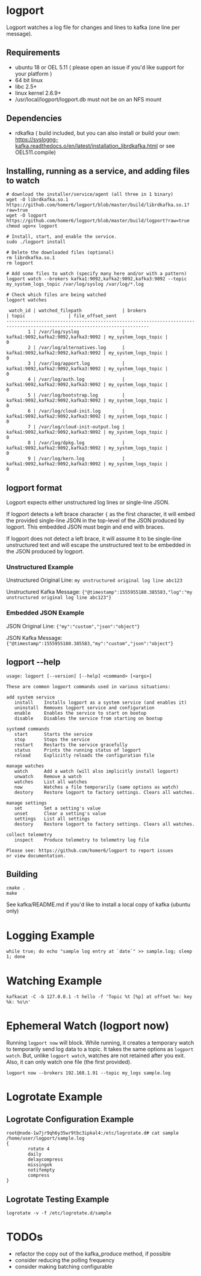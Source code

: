 # logport

Logport watches a log file for changes and lines to kafka (one line per message).

## Requirements
- ubuntu 18 or OEL 5.11 ( please open an issue if you'd like support for your platform )
- 64 bit linux
- libc 2.5+
- linux kernel 2.6.9+
- /usr/local/logport/logport.db must not be on an NFS mount

## Dependencies
- rdkafka ( build included, but you can also install or build your own: https://syslogng-kafka.readthedocs.o/en/latest/installation_librdkafka.html or see OEL511.compile)

## Installing, running as a service, and adding files to watch
```
# download the installer/service/agent (all three in 1 binary)
wget -O librdkafka.so.1 https://github.com/homer6/logport/blob/master/build/librdkafka.so.1?raw=true
wget -O logport https://github.com/homer6/logport/blob/master/build/logport?raw=true
chmod ugo+x logport

# Install, start, and enable the service.
sudo ./logport install

# Delete the downloaded files (optional)
rm librdkafka.so.1
rm logport

# Add some files to watch (specify many here and/or with a pattern)
logport watch --brokers kafka1:9092,kafka2:9092,kafka3:9092 --topic my_system_logs_topic /var/log/syslog /var/log/*.log

# Check which files are being watched
logport watches

 watch_id | watched_filepath               | brokers                             | topic                | file_offset_sent
---------------------------------------------------------------------------------------------------------------------------
        1 | /var/log/syslog                | kafka1:9092,kafka2:9092,kafka3:9092 | my_system_logs_topic |                0
        2 | /var/log/alternatives.log      | kafka1:9092,kafka2:9092,kafka3:9092 | my_system_logs_topic |                0
        3 | /var/log/apport.log            | kafka1:9092,kafka2:9092,kafka3:9092 | my_system_logs_topic |                0
        4 | /var/log/auth.log              | kafka1:9092,kafka2:9092,kafka3:9092 | my_system_logs_topic |                0
        5 | /var/log/bootstrap.log         | kafka1:9092,kafka2:9092,kafka3:9092 | my_system_logs_topic |                0
        6 | /var/log/cloud-init.log        | kafka1:9092,kafka2:9092,kafka3:9092 | my_system_logs_topic |                0
        7 | /var/log/cloud-init-output.log | kafka1:9092,kafka2:9092,kafka3:9092 | my_system_logs_topic |                0
        8 | /var/log/dpkg.log              | kafka1:9092,kafka2:9092,kafka3:9092 | my_system_logs_topic |                0
        9 | /var/log/kern.log              | kafka1:9092,kafka2:9092,kafka3:9092 | my_system_logs_topic |                0
```


## logport format

Logport expects either unstructured log lines or single-line JSON. 

If logport detects a left brace character `{` as the first character, it will embed the provided single-line 
JSON in the top-level of the JSON produced by logport. This embedded JSON must begin and end with braces.

If logport does not detect a left brace, it will assume it to be single-line unstructured text and will 
escape the unstructured text to be embedded in the JSON produced by logport.

### Unstructured Example

Unstructured Original Line: `my unstructured original log line abc123`

Unstructured Kafka Message: `{"@timestamp":1555955180.385583,"log":"my unstructured original log line abc123"}`

### Embedded JSON Example

JSON Original Line: `{"my":"custom","json":"object"}`

JSON Kafka Message: `{"@timestamp":1555955180.385583,"my":"custom","json":"object"}`



## logport --help
```
usage: logport [--version] [--help] <command> [<args>]

These are common logport commands used in various situations:

add system service
   install    Installs logport as a system service (and enables it)
   uninstall  Removes logport service and configuration
   enable     Enables the service to start on bootup
   disable    Disables the service from starting on bootup

systemd commands
   start      Starts the service
   stop       Stops the service
   restart    Restarts the service gracefully
   status     Prints the running status of logport
   reload     Explicitly reloads the configuration file

manage watches
   watch      Add a watch (will also implicitly install logport)
   unwatch    Remove a watch
   watches    List all watches
   now        Watches a file temporarily (same options as watch)
   destory    Restore logport to factory settings. Clears all watches.

manage settings
   set        Set a setting's value
   unset      Clear a setting's value
   settings   List all settings
   destory    Restore logport to factory settings. Clears all watches.

collect telemetry
   inspect    Produce telemetry to telemetry log file

Please see: https://github.com/homer6/logport to report issues
or view documentation.
```



## Building
```
cmake .
make
```


See kafka/README.md if you'd like to install a local copy of kafka (ubuntu only)



# Logging Example
```
while true; do echo "sample log entry at `date`" >> sample.log; sleep 1; done
```


# Watching Example

```
kafkacat -C -b 127.0.0.1 -t hello -f 'Topic %t [%p] at offset %o: key %k: %s\n'
```

# Ephemeral Watch (logport now)

Running `logport now` will block. While running, it creates a temporary watch
to temporarily send log data to a topic. It takes the same options as `logport watch`.
But, unlike `logport watch`, watches are not retained after you exit. Also, it can
only watch one file (the first provided).
```
logport now --brokers 192.168.1.91 --topic my_logs sample.log
```



# Logrotate Example

## Logrotate Configuration Example

```
root@node-1w7jr9qh6y35wr9tbc3ipkal4:/etc/logrotate.d# cat sample
/home/user/logport/sample.log
{
        rotate 4
        daily
        delaycompress
        missingok
        notifempty
        compress
}

```

## Logrotate Testing Example

```
logrotate -v -f /etc/logrotate.d/sample
```


# TODOs

 - refactor the copy out of the kafka_produce method, if possible
 - consider reducing the polling frequency
 - consider making batching configurable